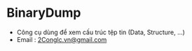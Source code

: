 # BinaryDump
* Công cụ dùng để xem cấu trúc tệp tin (Data, Structure, ...)
* Email : 2Conglc.vn@gmail.com
 
